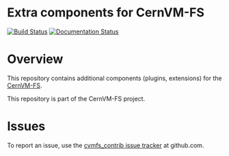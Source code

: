 # Extra components for CernVM-FS

[![Build Status](https://travis-ci.org/cvmfs/cvmfs_contrib.svg?branch=master)](https://travis-ci.org/cvmfs/cvmfs_contrib) [![Documentation Status](https://readthedocs.org/projects/cvmfs/badge/?version=latest)](http://cvmfs.readthedocs.org/en/latest/?badge=master)

# Overview

This repository contains additional components (plugins, extensions) for the [CernVM-FS](https://github.com/cvmfs/cvmfs).

This repository is part of the CernVM-FS project.

# Issues

To report an issue, use the [cvmfs_contrib issue tracker](https://github.com/cvmfs/cvmfs_contrib/issues) at github.com.
